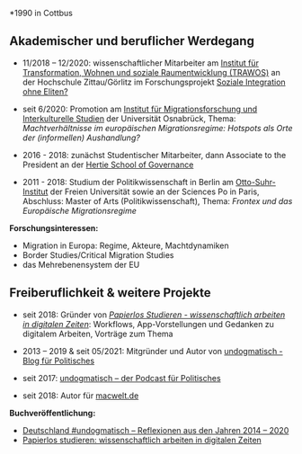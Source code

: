 \*1990 in Cottbus

## Akademischer und beruflicher Werdegang

+ 11/2018 – 12/2020: wissenschaftlicher Mitarbeiter am [Institut für Transformation, Wohnen und soziale Raumentwicklung (TRAWOS)](https://www.hszg.de/trawos/) an der Hochschule Zittau/Görlitz im Forschungsprojekt [Soziale Integration ohne Eliten?](https://www.hszg.de/trawos/projekte/soziale-integration-ohne-eliten.html)

+ seit 6/2020: Promotion am [Institut für Migrationsforschung und Interkulturelle Studien](https://www.imis.uni-osnabrueck.de/startseite.html) der Universität Osnabrück, Thema: _Machtverhältnisse im europäischen Migrationsregime: Hotspots als Orte der (informellen) Aushandlung?_

+ 2016 - 2018:  zunächst Studentischer Mitarbeiter, dann Associate to the President an der [Hertie School of Governance](https://www.hertie-school.org)

+ 2011 - 2018: Studium der Politikwissenschaft in Berlin am [Otto-Suhr-Institut](https://www.polsoz.fu-berlin.de/polwiss/index.html) der Freien Universität sowie an der Sciences Po in Paris, Abschluss: Master of Arts (Politikwissenschaft), Thema: _Frontex und das Europäische Migrationsregime_

**Forschungsinteressen:**

- Migration in Europa: Regime, Akteure, Machtdynamiken
- Border Studies/Critical Migration Studies
- das Mehrebenensystem der EU


## Freiberuflichkeit & weitere Projekte

+ seit 2018: Gründer von [_Papierlos Studieren - wissenschaftlich arbeiten in digitalen Zeiten_](https://papierlos-studieren.net): Workflows, App-Vorstellungen und Gedanken zu digitalem Arbeiten, Vorträge zum Thema

+ 2013 – 2019 & seit 05/2021: Mitgründer und Autor von [undogmatisch - Blog für Politisches](https://undogmatisch.net)

+ seit 2017: [undogmatisch – der Podcast für Politisches](https://anchor.fm/undogmatisch)

+ seit 2018: Autor für [macwelt.de](https://www.macwelt.de)

**Buchveröffentlichung:** 

+ [Deutschland #undogmatisch – Reflexionen aus den Jahren 2014 – 2020](https://www.buechner-verlag.de/buch/deutschland-undogmatisch)
+ [Papierlos studieren: wissenschaftlich arbeiten in digitalen Zeiten](https://www.utb-shop.de/catalog/product/view/id/11143/)





